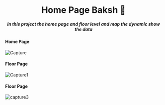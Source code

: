 <h1 align="center">Home Page Baksh 🏢</h1>

<h5 align="center">In this project the home page and floor level and map the dynamic show the data</h5>

<h4>Home Page</h4>

![Capture](https://github.com/MuhammadKhan3/homepage-baksh/assets/79418503/f5fb6b9c-8e89-4e86-8183-6712b1d79b0e)

<h4>Floor Page</h4>

![Capture1](https://github.com/MuhammadKhan3/homepage-baksh/assets/79418503/9c1c78c5-dc46-48cb-b511-575259724f06)

<h4>Floor Page</h4>

![capture3](https://github.com/MuhammadKhan3/homepage-baksh/assets/79418503/5c99bdef-95f2-4a9d-a5e4-a8c4b48ae2c5)
